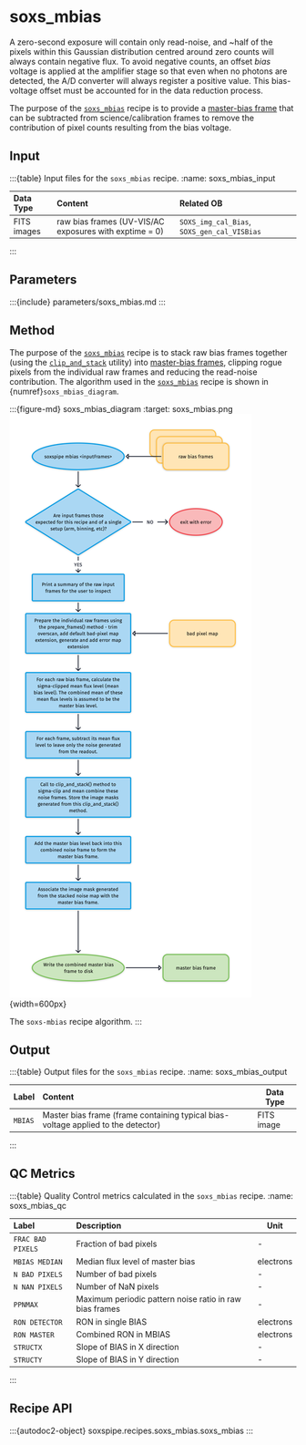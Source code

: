 # soxs_mbias

A zero-second exposure will contain only read-noise, and \~half of the pixels within this Gaussian distribution centred around zero counts will always contain negative flux. To avoid negative counts, an offset *bias* voltage is applied at the amplifier stage so that even when no photons are detected, the A/D converter will always register a positive value. This bias-voltage offset must be accounted for in the data reduction process. 

The purpose of the [`soxs_mbias`](#soxspipe.recipes.soxs_mbias) recipe is to provide a [master-bias frame](../files/master_bias.md) that can be subtracted from science/calibration frames to remove the contribution of pixel counts resulting from the bias voltage.



## Input

:::{table} Input files for the `soxs_mbias` recipe.
:name: soxs_mbias_input

| Data Type | Content | Related OB |
|:----|:----|:---|
| FITS images | raw bias frames (UV-VIS/AC exposures with exptime = 0) | `SOXS_img_cal_Bias`, `SOXS_gen_cal_VISBias` |

:::

## Parameters

:::{include} parameters/soxs_mbias.md
:::

## Method

The purpose of the [`soxs_mbias`](#soxspipe.recipes.soxs_mbias) recipe is to stack raw bias frames together (using the [`clip_and_stack`](../utils/clip_and_stack.md) utility) into [master-bias frames](../files/master_bias.md), clipping rogue pixels from the individual raw frames and reducing the read-noise contribution. The algorithm used in the [`soxs_mbias`](#soxspipe.recipes.soxs_mbias) recipe is shown in {numref}`soxs_mbias_diagram`.

:::{figure-md} soxs_mbias_diagram
:target: soxs_mbias.png
![](soxs_mbias.png){width=600px}

The `soxs-mbias` recipe algorithm.
:::

## Output

:::{table} Output files for the `soxs_mbias` recipe.
:name: soxs_mbias_output

| Label   | Content                                                                           | Data Type  |
| ------- | :-------------------------------------------------------------------------------- | ---------- |
| `MBIAS` | Master bias frame (frame containing typical bias-voltage applied to the detector) | FITS image |

:::

## QC Metrics

:::{table} Quality Control metrics calculated in the `soxs_mbias` recipe.
:name: soxs_mbias_qc

| Label | Description | Unit |
| :------------ | :----------- | ------------- |
| `FRAC BAD PIXELS` |                Fraction of bad pixels |   -       | 
| `MBIAS MEDIAN` | Median flux level of master bias |electrons | 
| `N BAD PIXELS` | Number of bad pixels |  -        | 
| `N NAN PIXELS` | Number of NaN pixels |   -       | 
| `PPNMAX` | Maximum periodic pattern noise ratio in raw bias frames | - |
| `RON DETECTOR` | RON in single BIAS |electrons | 
| `RON MASTER` | Combined RON in MBIAS |electrons | 
| `STRUCTX` | Slope of BIAS in X direction | - |
| `STRUCTY` | Slope of BIAS in Y direction | - |



:::

## Recipe API

:::{autodoc2-object} soxspipe.recipes.soxs_mbias.soxs_mbias
:::

